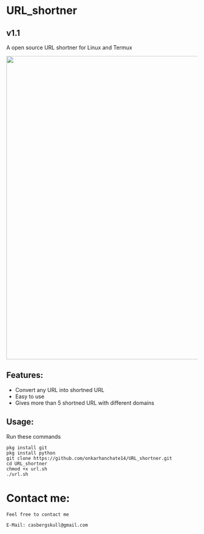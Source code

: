 # URL_shortner
## v1.1
A open source URL shortner for Linux and Termux

<img src="https://i.ibb.co/n7vwYP7/Unbenannt.png" width="800px" height="auto">

## Features:
* Convert any URL into shortned URL
* Easy to use
* Gives more than 5 shortned URL with different domains

## Usage:
Run these commands

```
pkg install git
pkg install python
git clone https://github.com/onkarhanchate14/URL_shortner.git
cd URL_shortner
chmod +x url.sh
./url.sh
```

# Contact me:
```
Feel free to contact me

E-Mail: casbergskull@gmail.com
```
